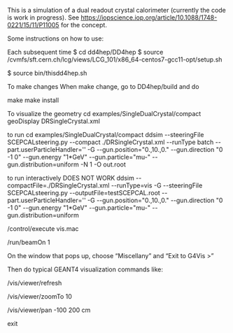 This is a simulation of a dual readout crystal calorimeter (currently the code is work in progress).  See https://iopscience.iop.org/article/10.1088/1748-0221/15/11/P11005 for the concept.

Some instructions on how to use:


Each subsequent time
$ cd dd4hep/DD4hep
$ source /cvmfs/sft.cern.ch/lcg/views/LCG_101/x86_64-centos7-gcc11-opt/setup.sh

$ source bin/thisdd4hep.sh

To make changes
When make change, go to DD4hep/build and do 

make 
make install

To visualize the geometry
cd examples/SingleDualCrystal/compact
geoDisplay DRSingleCrystal.xml

to run
cd examples/SingleDualCrystal/compact
ddsim --steeringFile SCEPCALsteering.py --compact ./DRSingleCrystal.xml --runType batch --part.userParticleHandler='' -G --gun.position="0.,10.,0." --gun.direction "0 -1 0" --gun.energy "1*GeV" --gun.particle="mu-" --gun.distribution=uniform -N 1 -O out.root

to run interactively
DOES NOT WORK
ddsim --compactFile=./DRSingleCrystal.xml --runType=vis -G --steeringFile SCEPCALsteering.py --outputFile=testSCEPCAL.root --part.userParticleHandler='' -G --gun.position="0.,10.,0." --gun.direction "0 -1 0" --gun.energy "1*GeV" --gun.particle="mu-" --gun.distribution=uniform

/control/execute vis.mac

/run/beamOn 1

On the window that pops up, choose “Miscellany” and “Exit to G4Vis >”

Then do typical GEANT4 visualization commands like:

/vis/viewer/refresh

/vis/viewer/zoomTo 10

/vis/viewer/pan -100 200 cm

exit


  




